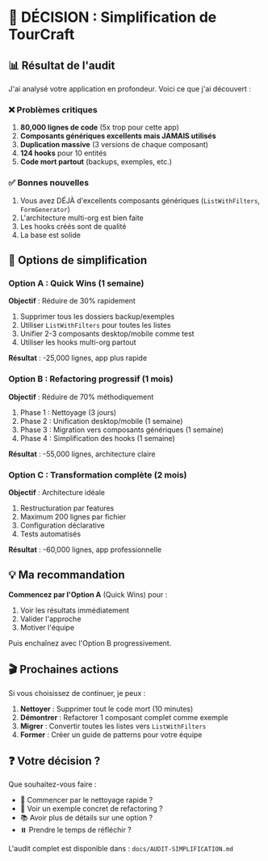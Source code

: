 # 🎯 DÉCISION : Simplification de TourCraft

## 📊 Résultat de l'audit

J'ai analysé votre application en profondeur. Voici ce que j'ai découvert :

### ❌ Problèmes critiques
1. **80,000 lignes de code** (5x trop pour cette app)
2. **Composants génériques excellents mais JAMAIS utilisés** 
3. **Duplication massive** (3 versions de chaque composant)
4. **124 hooks** pour 10 entités
5. **Code mort partout** (backups, exemples, etc.)

### ✅ Bonnes nouvelles
1. Vous avez DÉJÀ d'excellents composants génériques (`ListWithFilters`, `FormGenerator`)
2. L'architecture multi-org est bien faite
3. Les hooks créés sont de qualité
4. La base est solide

## 🚀 Options de simplification

### Option A : Quick Wins (1 semaine)
**Objectif** : Réduire de 30% rapidement
1. Supprimer tous les dossiers backup/exemples
2. Utiliser `ListWithFilters` pour toutes les listes
3. Unifier 2-3 composants desktop/mobile comme test
4. Utiliser les hooks multi-org partout

**Résultat** : -25,000 lignes, app plus rapide

### Option B : Refactoring progressif (1 mois)
**Objectif** : Réduire de 70% méthodiquement
1. Phase 1 : Nettoyage (3 jours)
2. Phase 2 : Unification desktop/mobile (1 semaine)
3. Phase 3 : Migration vers composants génériques (1 semaine)
4. Phase 4 : Simplification des hooks (1 semaine)

**Résultat** : -55,000 lignes, architecture claire

### Option C : Transformation complète (2 mois)
**Objectif** : Architecture idéale
1. Restructuration par features
2. Maximum 200 lignes par fichier
3. Configuration déclarative
4. Tests automatisés

**Résultat** : -60,000 lignes, app professionnelle

## 💡 Ma recommandation

**Commencez par l'Option A** (Quick Wins) pour :
1. Voir les résultats immédiatement
2. Valider l'approche
3. Motiver l'équipe

Puis enchaînez avec l'Option B progressivement.

## 🎬 Prochaines actions

Si vous choisissez de continuer, je peux :

1. **Nettoyer** : Supprimer tout le code mort (10 minutes)
2. **Démontrer** : Refactorer 1 composant complet comme exemple
3. **Migrer** : Convertir toutes les listes vers `ListWithFilters`
4. **Former** : Créer un guide de patterns pour votre équipe

## ❓ Votre décision ?

Que souhaitez-vous faire :
- 🧹 Commencer par le nettoyage rapide ?
- 🔧 Voir un exemple concret de refactoring ?
- 📚 Avoir plus de détails sur une option ?
- ⏸️ Prendre le temps de réfléchir ?

L'audit complet est disponible dans : `docs/AUDIT-SIMPLIFICATION.md` 